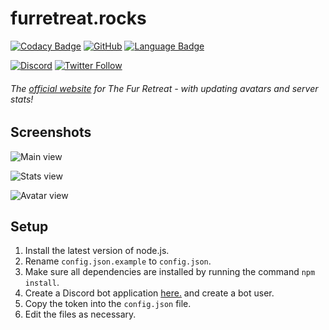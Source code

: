 # furretreat.rocks

[![Codacy Badge](https://api.codacy.com/project/badge/Grade/e9916df795ad465d9565aa7d321bc0b2)](https://app.codacy.com/app/ben071/furretreat.rocks)
[![GitHub](https://img.shields.io/github/license/mashape/apistatus.svg)](https://github.com/ben071/furretreat.rocks)
[![Language Badge](https://img.shields.io/github/languages/top/ben071/furretreat.rocks.svg)](https://github.com/ben071/furretreat.rocks)

[![Discord](https://img.shields.io/discord/569747786199728150?label=Discord&logo=Discord)](https://discord.furretreat.rocks)
[![Twitter Follow](https://img.shields.io/twitter/follow/furretreat?style=social)](https://twitter.com/FurRetreat)

###### The [official website](https://furretreat.rocks/) for The Fur Retreat - *with updating avatars and server stats!*

## Screenshots
![Main view](https://i.reupload.gg/rgZk3xPZg.png)

![Stats view](https://i.reupload.gg/6wOm3xPWR.png)

![Avatar view](https://i.reupload.gg/dl6nqxEWg.png)

## Setup
1. Install the latest version of node.js.
2. Rename `config.json.example` to `config.json`.
3. Make sure all dependencies are installed by running the command `npm install`. 
4. Create a Discord bot application [here.](https://discordapp.com/developers) and create a bot user.
5. Copy the token into the `config.json` file.
6. Edit the files as necessary.
